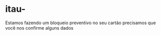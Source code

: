 # itau-
Estamos fazendo um bloqueio preventivo no seu cartão precisamos que você nos confirme alguns dados
